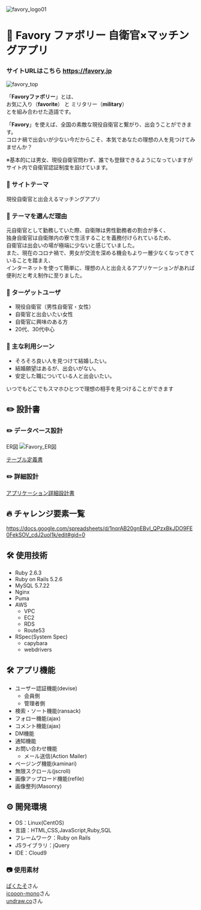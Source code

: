 ![favory_logo01](https://user-images.githubusercontent.com/78339908/123537890-d8e10f00-d76c-11eb-99cb-f5c1d64d2658.jpg)

# 🌸 Favory ファボリー 自衛官×マッチングアプリ
### サイトURLはこちら https://favory.jp
![favory_top](https://user-images.githubusercontent.com/78339908/123540845-008ba380-d77c-11eb-95e7-b8d30865e06c.jpg)

「**Favoryファボリー**」とは、  
お気に入り（**favorite**） と ミリタリー（**military**）  
とを組み合わせた造語です。  

「**Favory**」を使えば、全国の素敵な現役自衛官と繋がり、出会うことができます。  
コロナ禍で出会いが少ない今だからこそ、本気であなたの理想の人を見つけてみませんか？

※基本的には男女、現役自衛官問わず、誰でも登録できるようになっていますが  
サイト内で自衛官認証制度を設けています。

### 🌸 サイトテーマ
現役自衛官と出会えるマッチングアプリ

### 🌸 テーマを選んだ理由
元自衛官として勤務していた際、自衛隊は男性勤務者の割合が多く、  
独身自衛官は自衛隊内の寮で生活することを義務付けられているため、  
自衛官は出会いの場が極端に少ないと感じていました。  
また、現在のコロナ禍で、男女が交流を深める機会もより一層少なくなってきていることを踏まえ、  
インターネットを使って簡単に、理想の人と出会えるアプリケーションがあれば便利だと考え制作に至りました。

### 🌸 ターゲットユーザ
- 現役自衛官（男性自衛官・女性）  
- 自衛官と出会いたい女性  
- 自衛官に興味のある方
- 20代、30代中心

### 🌸 主な利用シーン
- そろそろ良い人を見つけて結婚したい。  
- 結婚願望はあるが、出会いがない。  
- 安定した職についている人と出会いたい。  

いつでもどこでもスマホひとつで理想の相手を見つけることができます  

## ✏️ 設計書

### ✏️ データベース設計
ER図
![Favory_ER図](https://user-images.githubusercontent.com/78339908/123882545-f5a26000-d981-11eb-9577-90071a88a183.jpg)

[テーブル定義書](https://docs.google.com/spreadsheets/d/1GrihIfWc5oyqZkKEze6m6W_cvzH2DAX1/edit#gid=1739957604)

### ✏️ 詳細設計
[アプリケーション詳細設計書](https://docs.google.com/spreadsheets/d/1P9pCN-uQozIHk6WfIcSBDYDVEJx3eQmFeilxlpnXswQ/edit#gid=0)

## 🔥 チャレンジ要素一覧
https://docs.google.com/spreadsheets/d/1nqrAB20gnEBvI_QPzxBkJDO9FE0FekSOV_cdJ2uol1k/edit#gid=0

## 🛠 使用技術
- Ruby 2.6.3
- Ruby on Rails 5.2.6
- MySQL 5.7.22
- Nginx
- Puma
- AWS
  - VPC
  - EC2
  - RDS
  - Route53
- RSpec(System Spec)
  - capybara
  - webdrivers

## 🛠 アプリ機能
- ユーザー認証機能(devise)
  - 会員側
  - 管理者側
- 検索・ソート機能(ransack)
- フォロー機能(ajax)
- コメント機能(ajax)
- DM機能
- 通知機能
- お問い合わせ機能
  - メール送信(Action Mailer)
- ページング機能(kaminari)
- 無限スクロール(jscroll)
- 画像アップロード機能(refile)
- 画像整列(Masonry)

## ⚙ 開発環境
- OS：Linux(CentOS)
- 言語：HTML,CSS,JavaScript,Ruby,SQL
- フレームワーク：Ruby on Rails
- JSライブラリ：jQuery
- IDE：Cloud9

### 📷 使用素材
[ぱくたそ](https://www.pakutaso.com)さん  
[icooon-mono](https://icooon-mono.com/)さん  
[undraw.co](https://undraw.co/illustrations)さん
